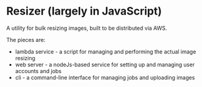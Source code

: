 # Resizer (largely in JavaScript)

A utility for bulk resizing images, built to be distributed via AWS.

The pieces are:
* lambda service - a script for managing and performing the actual image resizing
* web server - a nodeJs-based service for setting up and managing user accounts and jobs
* cli - a command-line interface for managing jobs and uploading images
